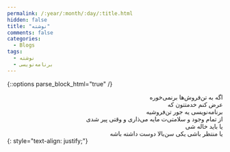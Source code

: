 ```yaml
---
permalink: /:year/:month/:day/:title.html
hidden: false
title: "نوشته"
comments: false
categories:
  - Blogs
tags:
  - نوشته
  - برنامه‌نویسی
---
```


{::options parse_block_html="true" /}
<div dir='rtl' align='right'>
اگه به تن‌فروش‌ها برنمی‌خوره<br>
عرض کنم خدمتتون که<br>
برنامه‌نویسی یه جور تن‌فروشیه<br>
از تمام وجود و سلامتی‌ت مایه می‌ذاری و وقتی پیر شدی<br>
یا باید خاله شی<br>
یا منتظر باشی یکی سن‌بالا دوست داشته باشه
</div>
{: style="text-align: justify;"}